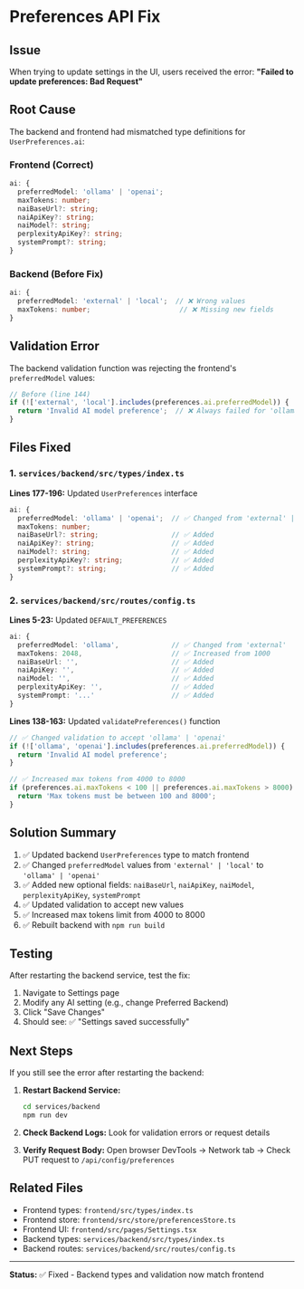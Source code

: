 # Preferences API Fix

## Issue
When trying to update settings in the UI, users received the error: **"Failed to update preferences: Bad Request"**

## Root Cause
The backend and frontend had mismatched type definitions for `UserPreferences.ai`:

### Frontend (Correct)
```typescript
ai: {
  preferredModel: 'ollama' | 'openai';
  maxTokens: number;
  naiBaseUrl?: string;
  naiApiKey?: string;
  naiModel?: string;
  perplexityApiKey?: string;
  systemPrompt?: string;
}
```

### Backend (Before Fix)
```typescript
ai: {
  preferredModel: 'external' | 'local';  // ❌ Wrong values
  maxTokens: number;                      // ❌ Missing new fields
}
```

## Validation Error
The backend validation function was rejecting the frontend's `preferredModel` values:

```typescript
// Before (line 144)
if (!['external', 'local'].includes(preferences.ai.preferredModel)) {
  return 'Invalid AI model preference';  // ❌ Always failed for 'ollama' or 'openai'
}
```

## Files Fixed

### 1. `services/backend/src/types/index.ts`
**Lines 177-196:** Updated `UserPreferences` interface
```typescript
ai: {
  preferredModel: 'ollama' | 'openai';  // ✅ Changed from 'external' | 'local'
  maxTokens: number;
  naiBaseUrl?: string;                  // ✅ Added
  naiApiKey?: string;                   // ✅ Added
  naiModel?: string;                    // ✅ Added
  perplexityApiKey?: string;            // ✅ Added
  systemPrompt?: string;                // ✅ Added
}
```

### 2. `services/backend/src/routes/config.ts`
**Lines 5-23:** Updated `DEFAULT_PREFERENCES`
```typescript
ai: {
  preferredModel: 'ollama',             // ✅ Changed from 'external'
  maxTokens: 2048,                      // ✅ Increased from 1000
  naiBaseUrl: '',                       // ✅ Added
  naiApiKey: '',                        // ✅ Added
  naiModel: '',                         // ✅ Added
  perplexityApiKey: '',                 // ✅ Added
  systemPrompt: '...'                   // ✅ Added
}
```

**Lines 138-163:** Updated `validatePreferences()` function
```typescript
// ✅ Changed validation to accept 'ollama' | 'openai'
if (!['ollama', 'openai'].includes(preferences.ai.preferredModel)) {
  return 'Invalid AI model preference';
}

// ✅ Increased max tokens from 4000 to 8000
if (preferences.ai.maxTokens < 100 || preferences.ai.maxTokens > 8000) {
  return 'Max tokens must be between 100 and 8000';
}
```

## Solution Summary
1. ✅ Updated backend `UserPreferences` type to match frontend
2. ✅ Changed `preferredModel` values from `'external' | 'local'` to `'ollama' | 'openai'`
3. ✅ Added new optional fields: `naiBaseUrl`, `naiApiKey`, `naiModel`, `perplexityApiKey`, `systemPrompt`
4. ✅ Updated validation to accept new values
5. ✅ Increased max tokens limit from 4000 to 8000
6. ✅ Rebuilt backend with `npm run build`

## Testing
After restarting the backend service, test the fix:

1. Navigate to Settings page
2. Modify any AI setting (e.g., change Preferred Backend)
3. Click "Save Changes"
4. Should see: ✅ "Settings saved successfully"

## Next Steps
If you still see the error after restarting the backend:

1. **Restart Backend Service:**
   ```bash
   cd services/backend
   npm run dev
   ```

2. **Check Backend Logs:**
   Look for validation errors or request details

3. **Verify Request Body:**
   Open browser DevTools → Network tab → Check PUT request to `/api/config/preferences`

## Related Files
- Frontend types: `frontend/src/types/index.ts`
- Frontend store: `frontend/src/store/preferencesStore.ts`
- Frontend UI: `frontend/src/pages/Settings.tsx`
- Backend types: `services/backend/src/types/index.ts`
- Backend routes: `services/backend/src/routes/config.ts`

---

**Status:** ✅ Fixed - Backend types and validation now match frontend

